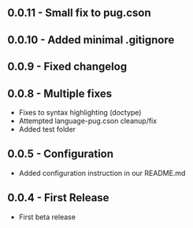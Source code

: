 ## 0.0.11 - Small fix to pug.cson

## 0.0.10 - Added minimal .gitignore

## 0.0.9 - Fixed changelog

## 0.0.8 - Multiple fixes
* Fixes to syntax highlighting (doctype)
* Attempted language-pug.cson cleanup/fix
* Added test folder

## 0.0.5 - Configuration
* Added configuration instruction in our README.md

## 0.0.4 - First Release
* First beta release
